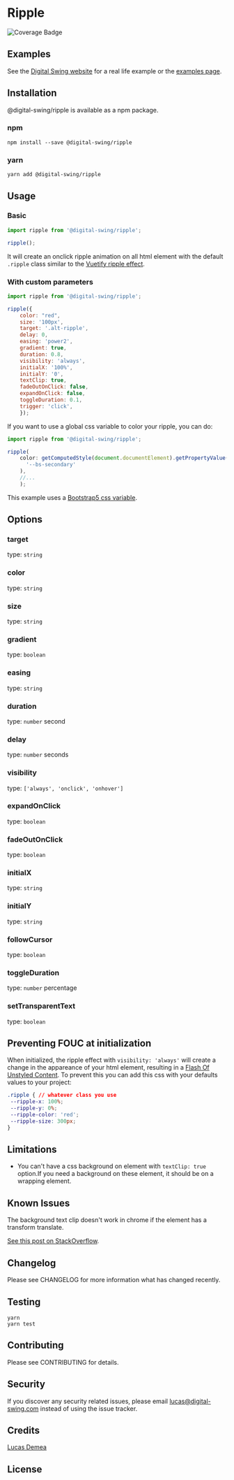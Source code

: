 # Ripple

![Coverage Badge](https://img.shields.io/endpoint?url=https://gist.githubusercontent.com/LucasDemea/47afa2dca4215d90df6248220a886a3e/raw/ripple__heads_main.json)

## Examples

See the [Digital Swing website](https://www.digital-swing.com) for a real life example or the [examples page](https://github.com).

## Installation

@digital-swing/ripple is available as a npm package.

### npm

```console
npm install --save @digital-swing/ripple
```

### yarn

```console
yarn add @digital-swing/ripple
```

## Usage

### Basic

```js
import ripple from '@digital-swing/ripple';

ripple();
```

It will create an onclick ripple animation on all html element with the default `.ripple` class similar to the [Vuetify ripple effect](https://vuetifyjs.com/en/directives/ripple/).

### With custom parameters

```js
import ripple from '@digital-swing/ripple';

ripple({
    color: "red",
    size: '100px',
    target: '.alt-ripple',
    delay: 0,
    easing: 'power2',
    gradient: true,
    duration: 0.8,
    visibility: 'always',
    initialX: '100%',
    initialY: '0',
    textClip: true,
    fadeOutOnClick: false,
    expandOnClick: false,
    toggleDuration: 0.1,
    trigger: 'click',
    });
```

If you want to use a global css variable to color your ripple, you can do:

```js
import ripple from '@digital-swing/ripple';

ripple(
    color: getComputedStyle(document.documentElement).getPropertyValue(
      '--bs-secondary'
    ),
    //...
    );
```

This example uses a [Bootstrap5 css variable](https://getbootstrap.com/docs/5.0/customize/css-variables/).

## Options

### target

type: `string`

### color

type: `string`

### size

type: `string`

### gradient

type: `boolean`

### easing

type: `string`

### duration

type: `number`
second

### delay

type: `number`
seconds

### visibility

type: `['always', 'onclick', 'onhover']`

### expandOnClick

type: `boolean`

### fadeOutOnClick

type: `boolean`

### initialX

type: `string`

### initialY

type: `string`

### followCursor

type: `boolean`

### toggleDuration

type: `number`
percentage

### setTransparentText

type: `boolean`

## Preventing FOUC at initialization

When initialized, the ripple effect with `visibility: 'always'` will create a change in the appareance of your html element, resulting in a [Flash Of Unstyled Content](https://en.wikipedia.org/wiki/Flash_of_unstyled_content). To prevent this you can add this css with your defaults values to your project:

```css
.ripple { // whatever class you use
 --ripple-x: 100%;
 --ripple-y: 0%;
 --ripple-color: 'red';
 --ripple-size: 300px;
}
```

## Limitations

- You can't have a css background on element with `textClip: true` option.If you need a background on these element, it should be on a wrapping element.

## Known Issues

The background text clip doesn't work in chrome if the element has a transform translate.

[See this post on StackOverflow](https://stackoverflow.com/questions/55725461/webkit-background-clip-text-on-an-element-with-transition-is-not-working-after).

## Changelog

Please see CHANGELOG for more information what has changed recently.

## Testing

```console
yarn
yarn test
```

## Contributing

Please see CONTRIBUTING for details.

## Security

If you discover any security related issues, please email lucas@digital-swing.com instead of using the issue tracker.

## Credits

[Lucas Demea](https://github.com/LucasDemea)

## License
